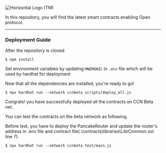 ![Horizontal Logo (TM)](https://github.com/oort-tech/Olympus/assets/41552663/bc195389-b1ec-4d96-9f23-bb90415b1e36)

In this repository, you will find the latest smart contracts enabling Open protocol.

------


### Deployment Guide

After the repository is cloned

```
$ npm install
```
Set environment variables by updating `MNEMONIC` in `.env` file which will be used by hardhat for deployment

Now that all the dependencies are installed, you're ready to go!

```
$ npx hardhat run --network ccnbeta scripts/deploy_all.js
```
Congrats! you have successfully deployed all the contracts on CCN Beta net.

You can test the contracts on the beta network as following. 

Before test, you have to deploy the PancakeRouter and update the router's address in .env file and contract file(.\contracts\libraries\LibiCommon.sol line 7).
```
$ npx hardhat run --network ccnbeta test/main.js
```

